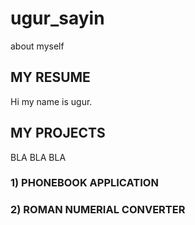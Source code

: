 # ugur_sayin
about myself
## MY RESUME
Hi my name is ugur.
## MY PROJECTS
BLA BLA BLA 
### 1) PHONEBOOK APPLICATION
### 2) ROMAN NUMERIAL CONVERTER

